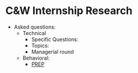 # C&W Internship Research
- Asked questions:
    - Technical
        - Specific Questions:
        - Topics:
        - Managerial round
    - Behavioral:
        * [PREP](https://docs.google.com/document/d/1vrKYGlm_-CGPdyTnX_3gGmuIqM7MX-QSEWM4e6c1AWA/edit)
